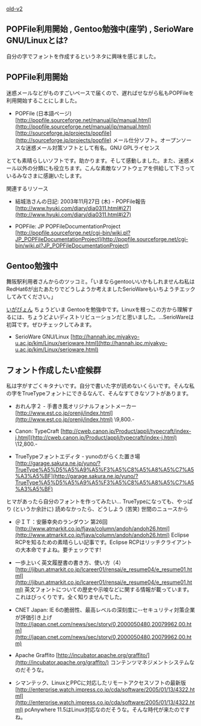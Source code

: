 [old-v2](ig050115-orig.html)

## POPFile利用開始 , Gentoo勉強中(座学) , SerioWare GNU/Linuxとは?

自分の字でフォントを作成するというネタに興味を感じました。

## POPFile利用開始

迷惑メールなどがものすごいペースで届くので、遅ればせながら私もPOPFileを利用開始することにしました。

* POPFile (日本語ページ)
  [http://popfile.sourceforge.net/manual/jp/manual.html](http://popfile.sourceforge.net/manual/jp/manual.html)
  [http://sourceforge.jp/projects/popfile](http://sourceforge.jp/projects/popfile)
  メール仕分ソフト。オープンソースな迷惑メール対策ソフトとして有名。GNU GPLライセンス

とても素晴らしいソフトです。助かります。そして感動しました。また、迷惑メール以外の分類にも役立ちます。こんな素敵なソフトウェアを供給して下さっているみなさまに感謝いたします。

関連するリソース

* 結城浩さんの日記: 2003年11月27日 (木) - POPFile報告
  [http://www.hyuki.com/diary/dia0311.html#i27](http://www.hyuki.com/diary/dia0311.html#i27)
  
* POPFile: JP POPFileDocumentationProject
  [http://popfile.sourceforge.net/cgi-bin/wiki.pl?JP_POPFileDocumentationProject](http://popfile.sourceforge.net/cgi-bin/wiki.pl?JP_POPFileDocumentationProject)

## Gentoo勉強中

舞阪駅利用者さんからのツッコミ。「いまならgentooいいかもしれませんね私はRedHat6が出たあたりでどうしようか考えましたSerioWareもいちようチエックしてみてください。」

[いがぴょん](http://www.igapyon.jp/igapyon/diary/memo/memoigapyon.html) ちょうどいま Gentooを勉強中です。Linuxを根っこの方から理解するには、ちょうどよいディストリビューションだと思いました。…SerioWareは初耳です。ぜひチェックしてみます。

* SerioWare GNU/Linux
  [http://hannah.ipc.miyakyo-u.ac.jp/kim/Linux/serioware.html](http://hannah.ipc.miyakyo-u.ac.jp/kim/Linux/serioware.html)

## フォント作成したい症候群

私は字がすごくキタナいです。自分で書いた字が読めないくらいです。そんな私の字をTrueTypeフォントにできるなんて、そんなすてきなソフトがあります。

* おれん字２ - 手書き風オリジナルフォントメーカー
  [http://www.est.co.jp/orenji/index.html](http://www.est.co.jp/orenji/index.html)
  \9,800.-
  
* Canon: TypeCraft
  [http://cweb.canon.jp/Product/appli/typecraft/index-j.html](http://cweb.canon.jp/Product/appli/typecraft/index-j.html)
  \12,800.-
  
* TrueTypeフォントエディタ - yunoのがらくた置き場
  [http://garage.sakura.ne.jp/yuno/?TrueType%A5%D5%A5%A9%A5%F3%A5%C8%A5%A8%A5%C7%A5%A3%A5%BF](http://garage.sakura.ne.jp/yuno/?TrueType%A5%D5%A5%A9%A5%F3%A5%C8%A5%A8%A5%C7%A5%A3%A5%BF)

ヒマがあったら自分のフォントを作ってみたい… TrueTypeになっても、やっぱり (というか余計に) 読めなかったら、どうしよう (苦笑)
世間のニュースから
* ＠ＩＴ：安藤幸央のランダウン 第26回
  [http://www.atmarkit.co.jp/fjava/column/andoh/andoh26.html](http://www.atmarkit.co.jp/fjava/column/andoh/andoh26.html)
  Eclipse RCPを知るための素晴らしい記事です。Eclipse RCPはリッチクライアントの大本命ですよね。要チェックです!
  
* 一歩上いく英文履歴書の書き方、使い方（4）
  [http://jibun.atmarkit.co.jp/lcareer01/rensai/e_resume04/e_resume01.html](http://jibun.atmarkit.co.jp/lcareer01/rensai/e_resume04/e_resume01.html)
  英文フォントについての歴史や示唆などに関する情報が載っています。これはびっくりです。全く知りませんでした。
  
* CNET Japan: IE 6の脆弱性、最高レベルの深刻度に--セキュリティ対策企業が評価引き上げ
  [http://japan.cnet.com/news/sec/story/0,2000050480,20079962,00.htm](http://japan.cnet.com/news/sec/story/0,2000050480,20079962,00.htm)
  
* Apache Graffito
  [http://incubator.apache.org/graffito/](http://incubator.apache.org/graffito/)
  コンテンツマネジメントシステムなのだそうな。
  
* シマンテック、LinuxとPPCに対応したリモートアクセスソフトの最新版
  [http://enterprise.watch.impress.co.jp/cda/software/2005/01/13/4322.html](http://enterprise.watch.impress.co.jp/cda/software/2005/01/13/4322.html)
  pcAnywhere 11.5はLinux対応なのだそうな。そんな時代が来たのですね。